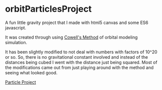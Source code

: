 # orbitParticlesProject
A fun little gravity project that I made with html5 canvas and some ES6 javascript.

It was created through using [Cowell's Method](https://en.wikipedia.org/wiki/Orbit_modeling#Cowell's_method) of orbital modeling simulation.

It has been slightly modified to not deal with numbers with factors of 10^20 or so. So, there is no gravitational constant involved
and instead of the distances being cubed I went with the distance just being squared. Most of the modifications came out from just playing around with the method and seeing what looked good.

[Particle Project](https://micahgv.github.io/orbitParticlesProject/)
